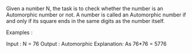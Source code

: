 Given a number N, the task is to check whether the number is an Automorphic number or not. A number is called an Automorphic number if and only if its square ends in the same digits as the number itself.

Examples : 

Input  : N = 76 
Output : Automorphic
Explanation: As 76*76 = 5776